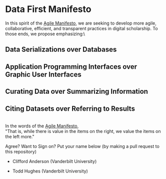 Data First Manifesto
====================

In this spirit of the [Agile Manifesto](http://www.agilemanifesto.org/),
we are seeking to develop more agile, collaborative, efficient, and
transparent practices in digital scholarship. To those ends, we propose
emphasizing:\

**Data Serializations** over Databases
--------------------------------------

**Application Programming Interfaces** over Graphic User Interfaces
-------------------------------------------------------------------

**Curating Data** over Summarizing Information
----------------------------------------------

**Citing Datasets** over Referring to Results
---------------------------------------------

\
In the words of the [Agile Manifesto](http://www.agilemanifesto.org/),\
"That is, while there is value in the items on the right, we value the
items on the left more."


Agree? Want to Sign on? Put your name below (by making a pull request to this repository)

* Clifford Anderson (Vanderbilt University)

* Todd Hughes (Vanderbilt University)
